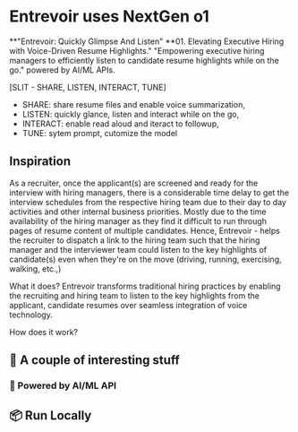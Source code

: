# Entrevoir uses NextGen o1

**"Entrevoir: Quickly Glimpse And Listen"
**01. Elevating Executive Hiring with Voice-Driven Resume Highlights."
"Empowering executive hiring managers to efficiently listen to candidate resume highlights while on the go." 
 powered by AI/ML APIs.

[SLIT - SHARE, LISTEN, INTERACT, TUNE]
- SHARE: share resume files and enable voice summarization, 
- LISTEN: quickly glance, listen and interact while on the go,
- INTERACT: enable read aloud and iteract to followup,
- TUNE: sytem prompt, cutomize the model

## Inspiration
As a recruiter, once the applicant(s) are screened and ready for the interview with hiring managers, there is a considerable time delay to get the interview schedules from the respective hiring team due to their day to day activities and other internal business priorities. Mostly due to the time availability of the hiring manager as they find it difficult to run through pages of resume content of multiple candidates. Hence, Entrevoir - helps the recruiter to dispatch a link to the hiring team such that the hiring manager and the interviewer team could listen to the key highlights of candidate(s) even when they're on the move (driving, running, exercising, walking, etc.,)

What it does?
Entrevoir transforms traditional hiring practices by enabling the recruiting and hiring team to listen to the key highlights from the applicant, candidate resumes over seamless integration of voice technology.

How does it work?

## 🐐 A couple of interesting stuff

### 🚀 Powered by AI/ML API

## 📦 Run Locally

